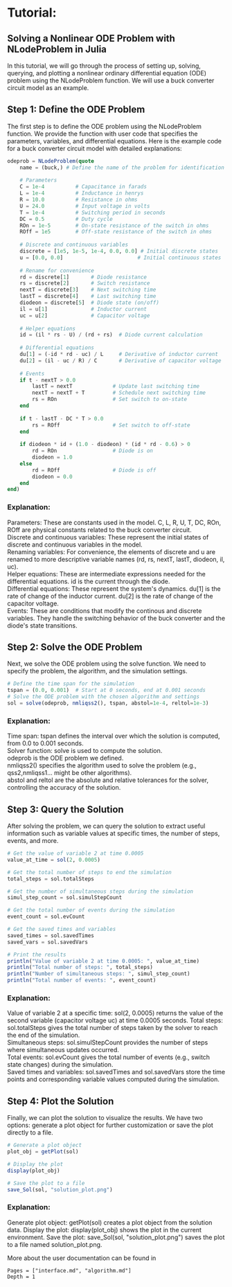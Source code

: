 

# Tutorial: 

## Solving a Nonlinear ODE Problem with NLodeProblem in Julia
In this tutorial, we will go through the process of setting up, solving, querying, and plotting a nonlinear ordinary differential equation (ODE) problem using the NLodeProblem function. We will use a buck converter circuit model as an example.

## Step 1: Define the ODE Problem
The first step is to define the ODE problem using the NLodeProblem function. We provide the function with user code that specifies the parameters, variables, and differential equations.
Here is the example code for a buck converter circuit model with detailed explanations:

```julia
odeprob = NLodeProblem(quote
    name = (buck,) # Define the name of the problem for identification
    
    # Parameters
    C = 1e-4          # Capacitance in farads
    L = 1e-4          # Inductance in henrys
    R = 10.0          # Resistance in ohms
    U = 24.0          # Input voltage in volts
    T = 1e-4          # Switching period in seconds
    DC = 0.5          # Duty cycle
    ROn = 1e-5        # On-state resistance of the switch in ohms
    ROff = 1e5        # Off-state resistance of the switch in ohms
    
    # Discrete and continuous variables
    discrete = [1e5, 1e-5, 1e-4, 0.0, 0.0] # Initial discrete states
    u = [0.0, 0.0]                        # Initial continuous states
    
    # Rename for convenience
    rd = discrete[1]       # Diode resistance
    rs = discrete[2]       # Switch resistance
    nextT = discrete[3]    # Next switching time
    lastT = discrete[4]    # Last switching time
    diodeon = discrete[5]  # Diode state (on/off)
    il = u[1]              # Inductor current
    uc = u[2]              # Capacitor voltage
    
    # Helper equations
    id = (il * rs - U) / (rd + rs)  # Diode current calculation
    
    # Differential equations
    du[1] = (-id * rd - uc) / L     # Derivative of inductor current
    du[2] = (il - uc / R) / C       # Derivative of capacitor voltage
    
    # Events
    if t - nextT > 0.0 
        lastT = nextT             # Update last switching time
        nextT = nextT + T         # Schedule next switching time
        rs = ROn                  # Set switch to on-state
    end
    
    if t - lastT - DC * T > 0.0 
        rs = ROff                 # Set switch to off-state
    end
    
    if diodeon * id + (1.0 - diodeon) * (id * rd - 0.6) > 0
        rd = ROn                  # Diode is on
        diodeon = 1.0
    else
        rd = ROff                 # Diode is off
        diodeon = 0.0
    end
end)
```
### Explanation:
Parameters: These are constants used in the model.
C, L, R, U, T, DC, ROn, ROff are physical constants related to the buck converter circuit.\
Discrete and continuous variables: These represent the initial states of discrete and continuous variables in the model.\
Renaming variables: For convenience, the elements of discrete and u are renamed to more descriptive variable names (rd, rs, nextT, lastT, diodeon, il, uc).\
Helper equations: These are intermediate expressions needed for the differential equations.
id is the current through the diode.\
Differential equations: These represent the system's dynamics.
du[1] is the rate of change of the inductor current.
du[2] is the rate of change of the capacitor voltage.\
Events: These are conditions that modify the continous and discrete variables.
They handle the switching behavior of the buck converter and the diode's state transitions.
## Step 2: Solve the ODE Problem
Next, we solve the ODE problem using the solve function. We need to specify the problem, the algorithm, and the simulation settings.


```julia
# Define the time span for the simulation
tspan = (0.0, 0.001)  # Start at 0 seconds, end at 0.001 seconds
# Solve the ODE problem with the chosen algorithm and settings
sol = solve(odeprob, nmliqss2(), tspan, abstol=1e-4, reltol=1e-3)
```
### Explanation:
Time span: tspan defines the interval over which the solution is computed, from 0.0 to 0.001 seconds.\
Solver function: solve is used to compute the solution.\
odeprob is the ODE problem we defined.\
nmliqss2() specifies the algorithm used to solve the problem (e.g., qss2,nmliqss1... might be other algorithms).\
abstol and reltol are the absolute and relative tolerances for the solver, controlling the accuracy of the solution.
## Step 3: Query the Solution
After solving the problem, we can query the solution to extract useful information such as variable values at specific times, the number of steps, events, and more.

```julia
# Get the value of variable 2 at time 0.0005
value_at_time = sol(2, 0.0005)

# Get the total number of steps to end the simulation
total_steps = sol.totalSteps

# Get the number of simultaneous steps during the simulation
simul_step_count = sol.simulStepCount

# Get the total number of events during the simulation
event_count = sol.evCount

# Get the saved times and variables
saved_times = sol.savedTimes
saved_vars = sol.savedVars

# Print the results
println("Value of variable 2 at time 0.0005: ", value_at_time)
println("Total number of steps: ", total_steps)
println("Number of simultaneous steps: ", simul_step_count)
println("Total number of events: ", event_count)
```
### Explanation:
Value of variable 2 at a specific time: sol(2, 0.0005) returns the value of the second variable (capacitor voltage uc) at time 0.0005 seconds.
Total steps: sol.totalSteps gives the total number of steps taken by the solver to reach the end of the simulation.\
Simultaneous steps: sol.simulStepCount provides the number of steps where simultaneous updates occurred.\
Total events: sol.evCount gives the total number of events (e.g., switch state changes) during the simulation.\
Saved times and variables: sol.savedTimes and sol.savedVars store the time points and corresponding variable values computed during the simulation.
## Step 4: Plot the Solution
Finally, we can plot the solution to visualize the results. We have two options: generate a plot object for further customization or save the plot directly to a file.


``` julia
# Generate a plot object
plot_obj = getPlot(sol)

# Display the plot
display(plot_obj)

# Save the plot to a file
save_Sol(sol, "solution_plot.png")
```
### Explanation:
Generate plot object: getPlot(sol) creates a plot object from the solution data.
Display the plot: display(plot_obj) shows the plot in the current environment.
Save the plot: save_Sol(sol, "solution_plot.png") saves the plot to a file named solution_plot.png.




More about the user documentation can be found in

```@contents
Pages = ["interface.md", "algorithm.md"]
Depth = 1
```